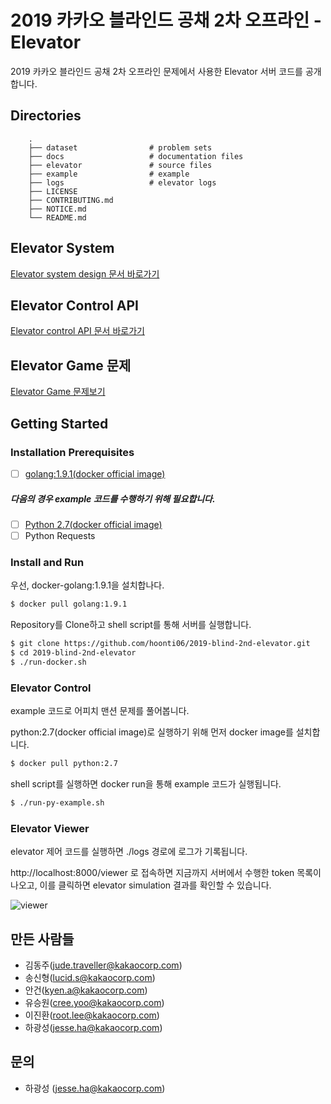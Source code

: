 # 2019 카카오 블라인드 공채 2차 오프라인 - Elevator
2019 카카오 블라인드 공채 2차 오프라인 문제에서 사용한 Elevator 서버 코드를 공개합니다.



## Directories

```
    .
    ├── dataset                # problem sets
    ├── docs                   # documentation files
    ├── elevator               # source files
    ├── example                # example
    ├── logs                   # elevator logs
    ├── LICENSE
    ├── CONTRIBUTING.md 
    ├── NOTICE.md 
    └── README.md
```



## Elevator System

[Elevator system design 문서 바로가기](docs/DESIGN.md)



## Elevator Control API

[Elevator control API 문서 바로가기](docs/API.md)



## Elevator Game 문제

[Elevator Game 문제보기](docs/QUESTIONS.md)



## Getting Started

### Installation Prerequisites

- [ ] [golang:1.9.1(docker official image)](https://hub.docker.com/_/golang)

##### 다음의 경우 example 코드를 수행하기 위해 필요합니다.

- [ ] [Python 2.7(docker official image)](https://hub.docker/com/_/python)
- [ ] Python Requests

### Install and Run

우선, docker-golang:1.9.1을 설치합나다.
```bash
$ docker pull golang:1.9.1
```

Repository를 Clone하고 shell script를 통해 서버를 실행합니다.
```bash
$ git clone https://github.com/hoonti06/2019-blind-2nd-elevator.git
$ cd 2019-blind-2nd-elevator
$ ./run-docker.sh
```


### Elevator Control

example 코드로 어피치 맨션 문제를 풀어봅니다. 

python:2.7(docker official image)로 실행하기 위해 먼저 docker image를 설치합니다.
```bash
$ docker pull python:2.7
```

shell script를 실행하면 docker run을 통해 example 코드가 실행됩니다.
```bash
$ ./run-py-example.sh
```

### Elevator Viewer

elevator 제어 코드를 실행하면 ./logs 경로에 로그가 기록됩니다.

http://localhost:8000/viewer 로 접속하면 지금까지 서버에서 수행한 token 목록이 나오고, 이를 클릭하면 elevator simulation 결과를 확인할 수 있습니다.

![viewer](http://t1.kakaocdn.net/welcome/2019/round2/viewer.png)

## 만든 사람들

- 김동주(jude.traveller@kakaocorp.com)
- 송신형(lucid.s@kakaocorp.com)
- 안건(kyen.a@kakaocorp.com)
- 유승원(cree.yoo@kakaocorp.com)
- 이진환(root.lee@kakaocorp.com)
- 하광성(jesse.ha@kakaocorp.com)



## 문의

- 하광성 (jesse.ha@kakaocorp.com)
